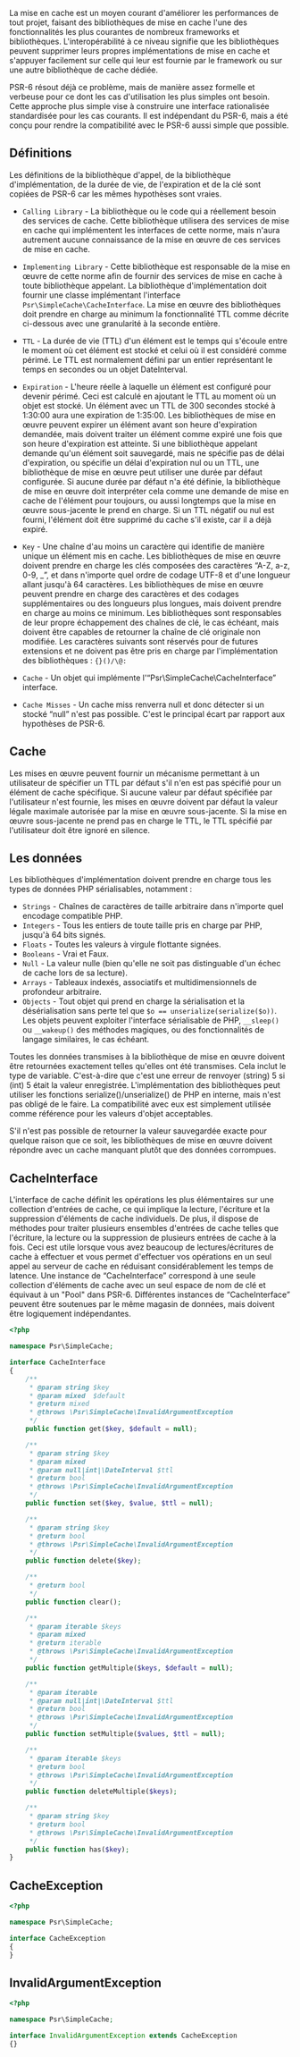 La mise en cache est un moyen courant d'améliorer les performances de tout projet, faisant des bibliothèques de mise en cache l'une des fonctionnalités les plus courantes de nombreux frameworks et bibliothèques. L'interopérabilité à ce niveau signifie que les bibliothèques peuvent supprimer leurs propres implémentations de mise en cache et s'appuyer facilement sur celle qui leur est fournie par le framework ou sur une autre bibliothèque de cache dédiée.

PSR-6 résout déjà ce problème, mais de manière assez formelle et verbeuse pour ce dont les cas d'utilisation les plus simples ont besoin. Cette approche plus simple vise à construire une interface rationalisée standardisée pour les cas courants. Il est indépendant du PSR-6, mais a été conçu pour rendre la compatibilité avec le PSR-6 aussi simple que possible.

## Définitions

Les définitions de la bibliothèque d'appel, de la bibliothèque d'implémentation, de la durée de vie, de l'expiration et de la clé sont copiées de PSR-6 car les mêmes hypothèses sont vraies.

- ```Calling Library``` - La bibliothèque ou le code qui a réellement besoin des services de cache. Cette bibliothèque utilisera des services de mise en cache qui implémentent les interfaces de cette norme, mais n'aura autrement aucune connaissance de la mise en œuvre de ces services de mise en cache.

- ```Implementing Library``` - Cette bibliothèque est responsable de la mise en œuvre de cette norme afin de fournir des services de mise en cache à toute bibliothèque appelant. La bibliothèque d'implémentation doit fournir une classe implémentant l'interface ```Psr\SimpleCache\CacheInterface```. La mise en œuvre des bibliothèques doit prendre en charge au minimum la fonctionnalité TTL comme décrite ci-dessous avec une granularité à la seconde entière.
- ```TTL``` - La durée de vie (TTL) d'un élément est le temps qui s'écoule entre le moment où cet élément est stocké et celui où il est considéré comme périmé. Le TTL est normalement défini par un entier représentant le temps en secondes ou un objet DateInterval.
- ```Expiration``` - L'heure réelle à laquelle un élément est configuré pour devenir périmé. Ceci est calculé en ajoutant le TTL au moment où un objet est stocké.
Un élément avec un TTL de 300 secondes stocké à 1:30:00 aura une expiration de 1:35:00.
Les bibliothèques de mise en œuvre peuvent expirer un élément avant son heure d'expiration demandée, mais doivent traiter un élément comme expiré une fois que son heure d'expiration est atteinte. Si une bibliothèque appelant demande qu'un élément soit sauvegardé, mais ne spécifie pas de délai d'expiration, ou spécifie un délai d'expiration nul ou un TTL, une bibliothèque de mise en œuvre peut utiliser une durée par défaut configurée. Si aucune durée par défaut n'a été définie, la bibliothèque de mise en œuvre doit interpréter cela comme une demande de mise en cache de l'élément pour toujours, ou aussi longtemps que la mise en œuvre sous-jacente le prend en charge.
Si un TTL négatif ou nul est fourni, l'élément doit être supprimé du cache s'il existe, car il a déjà expiré.
- ```Key``` - Une chaîne d'au moins un caractère qui identifie de manière unique un élément mis en cache. Les bibliothèques de mise en œuvre doivent prendre en charge les clés composées des caractères “A-Z, a-z, 0-9, _”, et dans n'importe quel ordre de codage UTF-8 et d'une longueur allant jusqu'à 64 caractères. Les bibliothèques de mise en œuvre peuvent prendre en charge des caractères et des codages supplémentaires ou des longueurs plus longues, mais doivent prendre en charge au moins ce minimum. Les bibliothèques sont responsables de leur propre échappement des chaînes de clé, le cas échéant, mais doivent être capables de retourner la chaîne de clé originale non modifiée. Les caractères suivants sont réservés pour de futures extensions et ne doivent pas être pris en charge par l'implémentation des bibliothèques : ```{}()/\@:```
- ```Cache``` - Un objet qui implémente l'“Psr\SimpleCache\CacheInterface” interface.
- ```Cache Misses``` - Un cache miss renverra null et donc détecter si un stocké “null” n'est pas possible. C'est le principal écart par rapport aux hypothèses de PSR-6.

## Cache

Les mises en œuvre peuvent fournir un mécanisme permettant à un utilisateur de spécifier un TTL par défaut s'il n'en est pas spécifié pour un élément de cache spécifique. Si aucune valeur par défaut spécifiée par l'utilisateur n'est fournie, les mises en œuvre doivent par défaut la valeur légale maximale autorisée par la mise en œuvre sous-jacente. Si la mise en œuvre sous-jacente ne prend pas en charge le TTL, le TTL spécifié par l'utilisateur doit être ignoré en silence.

## Les données

Les bibliothèques d'implémentation doivent prendre en charge tous les types de données PHP sérialisables, notamment :

- ```Strings``` - Chaînes de caractères de taille arbitraire dans n'importe quel encodage compatible PHP.
- ```Integers``` - Tous les entiers de toute taille pris en charge par PHP, jusqu'à 64 bits signés.
- ```Floats``` - Toutes les valeurs à virgule flottante signées.
- ```Booleans``` - Vrai et Faux.
- ```Null``` - La valeur nulle (bien qu'elle ne soit pas distinguable d'un échec de cache lors de sa lecture).
- ```Arrays``` - Tableaux indexés, associatifs et multidimensionnels de profondeur arbitraire.
- ```Objects``` - Tout objet qui prend en charge la sérialisation et la désérialisation sans perte tel que ```$o == unserialize(serialize($o))```. Les objets peuvent exploiter l'interface sérialisable de PHP, ```__sleep()``` ou ```__wakeup()``` des méthodes magiques, ou des fonctionnalités de langage similaires, le cas échéant.

Toutes les données transmises à la bibliothèque de mise en œuvre doivent être retournées exactement telles qu'elles ont été transmises. Cela inclut le type de variable. C'est-à-dire que c'est une erreur de renvoyer (string) 5 si (int) 5 était la valeur enregistrée. L'implémentation des bibliothèques peut utiliser les fonctions serialize()/unserialize() de PHP en interne, mais n'est pas obligé de le faire. La compatibilité avec eux est simplement utilisée comme référence pour les valeurs d'objet acceptables.

S'il n'est pas possible de retourner la valeur sauvegardée exacte pour quelque raison que ce soit, les bibliothèques de mise en œuvre doivent répondre avec un cache manquant plutôt que des données corrompues.

## CacheInterface

L'interface de cache définit les opérations les plus élémentaires sur une collection d'entrées de cache, ce qui implique la lecture, l'écriture et la suppression d'éléments de cache individuels. De plus, il dispose de méthodes pour traiter plusieurs ensembles d'entrées de cache telles que l'écriture, la lecture ou la suppression de plusieurs entrées de cache à la fois. Ceci est utile lorsque vous avez beaucoup de lectures/écritures de cache à effectuer et vous permet d'effectuer vos opérations en un seul appel au serveur de cache en réduisant considérablement les temps de latence. Une instance de “CacheInterface” correspond à une seule collection d'éléments de cache avec un seul espace de nom de clé et équivaut à un "Pool" dans PSR-6. Différentes instances de “CacheInterface” peuvent être soutenues par le même magasin de données, mais doivent être logiquement indépendantes.

``` php
<?php

namespace Psr\SimpleCache;

interface CacheInterface
{
    /**
     * @param string $key    
     * @param mixed  $default
     * @return mixed
     * @throws \Psr\SimpleCache\InvalidArgumentException
     */
    public function get($key, $default = null);

    /**
     * @param string $key   
     * @param mixed                 
     * @param null|int|\DateInterval $ttl  
     * @return bool
     * @throws \Psr\SimpleCache\InvalidArgumentException
     */
    public function set($key, $value, $ttl = null);

    /**
     * @param string $key
     * @return bool
     * @throws \Psr\SimpleCache\InvalidArgumentException
     */
    public function delete($key);

    /**
     * @return bool
     */
    public function clear();

    /**
     * @param iterable $keys   
     * @param mixed 
     * @return iterable
     * @throws \Psr\SimpleCache\InvalidArgumentException
     */
    public function getMultiple($keys, $default = null);

    /**
     * @param iterable              
     * @param null|int|\DateInterval $ttl  
     * @return bool
     * @throws \Psr\SimpleCache\InvalidArgumentException
     */
    public function setMultiple($values, $ttl = null);

    /**
     * @param iterable $keys
     * @return bool
     * @throws \Psr\SimpleCache\InvalidArgumentException
     */
    public function deleteMultiple($keys);

    /**
     * @param string $key
     * @return bool
     * @throws \Psr\SimpleCache\InvalidArgumentException
     */
    public function has($key);
}
```

## CacheException

``` php
<?php

namespace Psr\SimpleCache;

interface CacheException
{
}
```

## InvalidArgumentException

``` php
<?php

namespace Psr\SimpleCache;

interface InvalidArgumentException extends CacheException
{}
```
